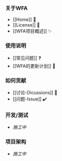 ### 关于WFA

* [[Home]] 🐣
* [[License]] 📃
* [[WFA项目概述]] ✨

### 使用说明

* [[常见问题]] ❓
* [[WFA的更新计划]] 🎢

### 如何贡献

* [[讨论-Dicussions]] 💬
* [[问题-Issue]] ✔️

### 开发/测试

* *施工中*

### 项目架构

* *施工中*